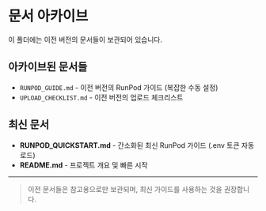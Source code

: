 # 문서 아카이브

이 폴더에는 이전 버전의 문서들이 보관되어 있습니다.

## 아카이브된 문서들

- `RUNPOD_GUIDE.md` - 이전 버전의 RunPod 가이드 (복잡한 수동 설정)
- `UPLOAD_CHECKLIST.md` - 이전 버전의 업로드 체크리스트

## 최신 문서

- **RUNPOD_QUICKSTART.md** - 간소화된 최신 RunPod 가이드 (.env 토큰 자동 로드)
- **README.md** - 프로젝트 개요 및 빠른 시작

---

> 이전 문서들은 참고용으로만 보관되며, 최신 가이드를 사용하는 것을 권장합니다.